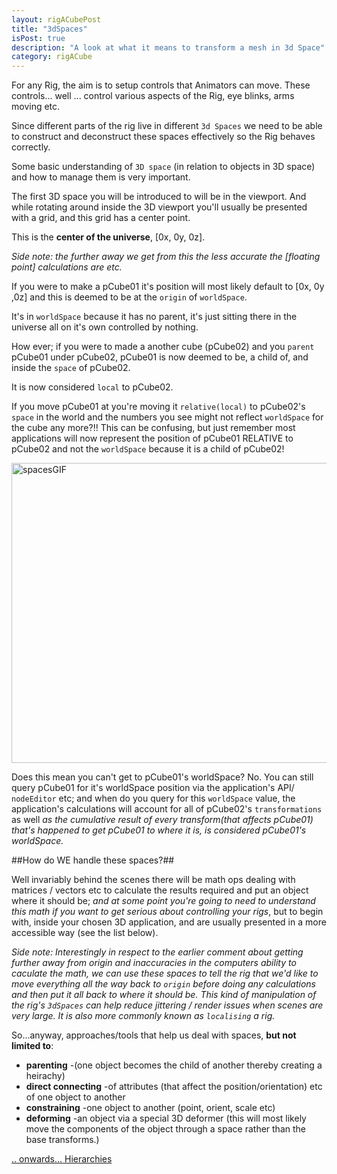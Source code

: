 ```yaml
---
layout: rigACubePost
title: "3dSpaces"
isPost: true
description: "A look at what it means to transform a mesh in 3d Space"
category: rigACube
---
```

For any Rig, the aim is to setup controls that Animators can move. These
controls... well ... control various aspects of the Rig, eye blinks, arms moving etc.

Since different parts of the rig live in different `3d Spaces` we need to be able to 
construct and deconstruct these spaces effectively so the Rig behaves correctly.

Some basic understanding of `3D space` (in relation to objects in 3D space)
and how to manage them is very important.

The first 3D space you will be introduced to will be in the viewport. And 
while rotating around inside the 3D viewport you'll usually be presented 
with a grid, and this grid has a center point. 

This is the **center of the universe**, [0x, 0y, 0z]. 

*Side note: the further away we get from this the less accurate the [floating point]
calculations are etc.*

If you were to make a pCube01 it's position will most likely default to 
[0x, 0y ,0z] and this is deemed to be at the `origin` of `worldSpace`.

It's in `worldSpace` because it has no parent, it's just sitting there
in the universe all on it's own controlled by nothing.

How ever; if you were to made a another cube (pCube02) and you `parent` 
pCube01 under pCube02, pCube01 is now deemed to be, a child of, and inside 
the `space` of pCube02.

It is now considered `local` to pCube02.

If you move pCube01 at you're moving it `relative(local)` to pCube02's 
`space` in the world and the numbers you see might not reflect `worldSpace`
for the cube any more?!! This can be confusing, but just remember most applications
will now represent the position of pCube01 RELATIVE to pCube02 and not the `worldSpace`
because it is a child of pCube02!
 
<img src="http://www.anim83d.com/images/examples/spaces.gif" width="640" height="480" alt="spacesGIF">

Does this mean you can't get to pCube01's worldSpace? No. You can still 
query pCube01 for it's worldSpace position via the application's API/
`nodeEditor` etc; and when do you query for this `worldSpace` value, the 
application's calculations will account for all of pCube02's `transformations` 
as well *as the cumulative result of  every transform(that affects pCube01) 
that's happened to get pCube01 to where it is, is considered pCube01's worldSpace.*

##How do WE handle these spaces?##
 
Well invariably behind the scenes there will be math ops dealing with matrices
/ vectors etc to calculate the results required and put an object where 
it should be; *and at some point you're going to need to understand this 
math if you want to get serious about controlling your rigs*, but to begin 
with, inside your chosen 3D application, and are usually presented in a more 
accessible way (see the list below).

*Side note: Interestingly in respect to the earlier comment about getting further away
from origin and inaccuracies in the computers ability to caculate the math, 
we can use these spaces to tell the rig that we'd like to move everything
all the way back to `origin` before doing any calculations and then put it
all back to where it should be. This kind of manipulation of the rig's `3dSpaces`
can help reduce jittering / render issues when scenes are very large.*
*It is also more commonly known as `localising` a rig.*

So...anyway, approaches/tools that help us deal with spaces, **but not limited to**:

- **parenting** -(one object becomes the child of another thereby creating a heirachy)
- **direct connecting** -of attributes (that affect the position/orientation) 
 etc of one object to another
- **constraining** -one object to another (point, orient, scale etc)
- **deforming** -an object via a special 3D deformer (this will most likely 
 move the components of the object through a space rather than the base transforms.)

[.. onwards... Hierarchies](2019-09-11-3dhierarchy.md)
